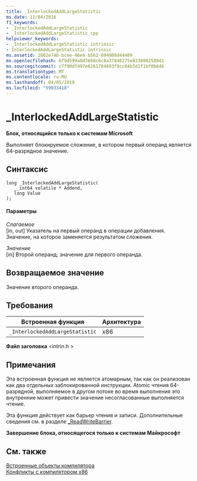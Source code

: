```yaml
---
title: _InterlockedAddLargeStatistic
ms.date: 11/04/2016
f1_keywords:
- _InterlockedAddLargeStatistic
- _InterlockedAddLargeStatistic_cpp
helpviewer_keywords:
- _InterlockedAddLargeStatistic intrinsic
- InterlockedAddLargeStatistic intrinsic
ms.assetid: 2802e74b-bcee-46e4-b562-894908d44409
ms.openlocfilehash: 6f9d599a8d7668c6c8a37846275e8338002589d1
ms.sourcegitcommit: c7f90df497e6261764893f9cc04b5d1f1bf0b64b
ms.translationtype: MT
ms.contentlocale: ru-RU
ms.lasthandoff: 04/05/2019
ms.locfileid: "59033418"
---
```

# <a name="interlockedaddlargestatistic"></a>_InterlockedAddLargeStatistic

**Блок, относящийся только к системам Microsoft**

Выполняет блокируемое сложение, в котором первый операнд является 64-разрядное значение.

## <a name="syntax"></a>Синтаксис

```
long _InterlockedAddLargeStatistic(
   __int64 volatile * Addend,
   long Value
);
```

#### <a name="parameters"></a>Параметры

*Слагаемое*<br/>
[in, out] Указатель на первый операнд в операции добавления. Значение, на которое заменяется результатом сложения.

*Значение*<br/>
[in] Второй операнд; значение для первого операнда.

## <a name="return-value"></a>Возвращаемое значение

Значение второго операнда.

## <a name="requirements"></a>Требования

|Встроенная функция|Архитектура|
|---------------|------------------|
|`_InterlockedAddLargeStatistic`|x86|

**Файл заголовка** \<intrin.h >

## <a name="remarks"></a>Примечания

Эта встроенная функция не является атомарным, так как он реализован как два отдельных заблокированной инструкции. Atomic чтения 64-разрядной, выполняемое в другом потоке во время выполнения это внутренние может привести значение несогласованные выполняется чтение.

Эта функция действует как барьер чтения и записи. Дополнительные сведения см. в разделе [_ReadWriteBarrier](../intrinsics/readwritebarrier.md).

**Завершение блока, относящегося только к системам Майкрософт**

## <a name="see-also"></a>См. также

[Встроенные объекты компилятора](../intrinsics/compiler-intrinsics.md)<br/>
[Конфликты с компилятором x86](../build/x64-software-conventions.md#conflicts-with-the-x86-compiler)